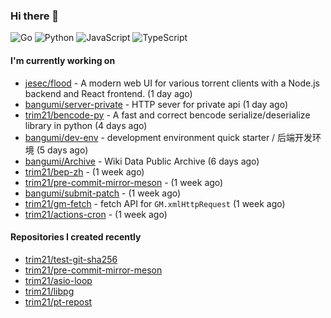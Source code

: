 ### Hi there 👋

![Go](https://img.shields.io/badge/go-%2300ADD8.svg?style=for-the-badge&logo=go&logoColor=white)
![Python](https://img.shields.io/badge/python-3670A0?style=for-the-badge&logo=python&logoColor=ffdd54)
![JavaScript](https://img.shields.io/badge/javascript-%23323330.svg?style=for-the-badge&logo=javascript&logoColor=%23F7DF1E)
![TypeScript](https://img.shields.io/badge/typescript-%23007ACC.svg?style=for-the-badge&logo=typescript&logoColor=white)

#### I'm currently working on

- [jesec/flood](https://github.com/jesec/flood) - A modern web UI for various torrent clients with a Node.js backend and React frontend. (1 day ago)
- [bangumi/server-private](https://github.com/bangumi/server-private) - HTTP sever for private api (1 day ago)
- [trim21/bencode-py](https://github.com/trim21/bencode-py) - A fast and correct bencode serialize/deserialize library in python (4 days ago)
- [bangumi/dev-env](https://github.com/bangumi/dev-env) - development environment quick starter / 后端开发环境 (5 days ago)
- [bangumi/Archive](https://github.com/bangumi/Archive) - Wiki Data Public Archive (6 days ago)
- [trim21/bep-zh](https://github.com/trim21/bep-zh) -  (1 week ago)
- [trim21/pre-commit-mirror-meson](https://github.com/trim21/pre-commit-mirror-meson) -  (1 week ago)
- [bangumi/submit-patch](https://github.com/bangumi/submit-patch) -  (1 week ago)
- [trim21/gm-fetch](https://github.com/trim21/gm-fetch) - fetch API for `GM.xmlHttpRequest` (1 week ago)
- [trim21/actions-cron](https://github.com/trim21/actions-cron) -  (1 week ago)

#### Repositories I created recently

- [trim21/test-git-sha256](https://github.com/trim21/test-git-sha256)
- [trim21/pre-commit-mirror-meson](https://github.com/trim21/pre-commit-mirror-meson)
- [trim21/asio-loop](https://github.com/trim21/asio-loop)
- [trim21/libpg](https://github.com/trim21/libpg)
- [trim21/pt-repost](https://github.com/trim21/pt-repost)

